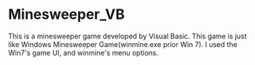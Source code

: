 # Minesweeper_VB

This is a minesweeper game developed by Visual Basic.
This game is just like Windows Minesweeper Game(winmine.exe prior Win 7).
I used the Win7's game UI, and winmine's menu options.
